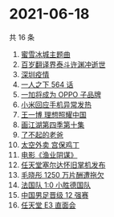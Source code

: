 # 2021-06-18

共 16 条

<!-- BEGIN ZHIHUSEARCH -->
<!-- 最后更新时间 Fri Jun 18 2021 20:11:17 GMT+0800 (China Standard Time) -->
1. [蜜雪冰城主题曲](https://www.zhihu.com/search?q=蜜雪冰城)
1. [百岁翻译界泰斗许渊冲逝世](https://www.zhihu.com/search?q=许渊冲)
1. [深圳疫情](https://www.zhihu.com/search?q=深圳疫情)
1. [一人之下 564 话](https://www.zhihu.com/search?q=一人之下)
1. [一加将成为 OPPO 子品牌](https://www.zhihu.com/search?q=一加)
1. [小米回应手机异常发热](https://www.zhihu.com/search?q=小米)
1. [王一博 理想照耀中国](https://www.zhihu.com/search?q=理想照耀中国)
1. [画江湖第四季第十集](https://www.zhihu.com/search?q=画江湖之不良人第四季)
1. [了不起的老爸](https://www.zhihu.com/search?q=了不起的老爸)
1. [太空外卖 宫保鸡丁](https://www.zhihu.com/search?q=太空外卖)
1. [电影《渔业阴谋》](https://www.zhihu.com/search?q=渔业阴谋)
1. [任天堂塞尔达怀旧掌机发布](https://www.zhihu.com/search?q=塞尔达)
1. [毛晓彤 1250 万片酬遭拖欠](https://www.zhihu.com/search?q=毛晓彤)
1. [法国队 1:0 小胜德国队](https://www.zhihu.com/search?q=德法大战)
1. [中国男足晋级 12 强赛](https://www.zhihu.com/search?q=中国男足)
1. [任天堂 E3 直面会](https://www.zhihu.com/search?q=E3)
<!-- END ZHIHUSEARCH -->
